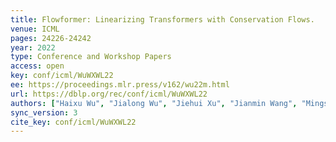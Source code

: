 ```yaml
---
title: Flowformer: Linearizing Transformers with Conservation Flows.
venue: ICML
pages: 24226-24242
year: 2022
type: Conference and Workshop Papers
access: open
key: conf/icml/WuWXWL22
ee: https://proceedings.mlr.press/v162/wu22m.html
url: https://dblp.org/rec/conf/icml/WuWXWL22
authors: ["Haixu Wu", "Jialong Wu", "Jiehui Xu", "Jianmin Wang", "Mingsheng Long"]
sync_version: 3
cite_key: conf/icml/WuWXWL22
---
```

